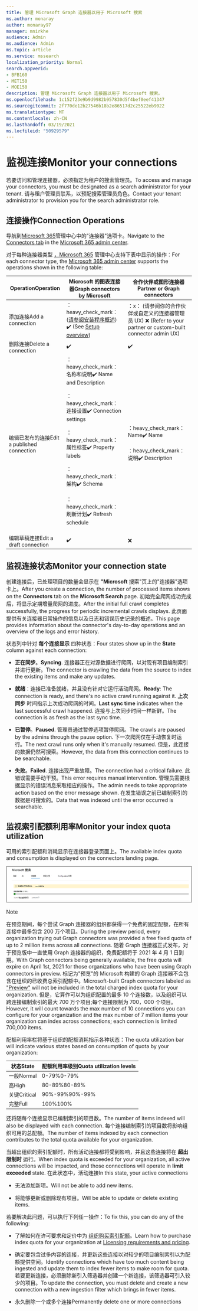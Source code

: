 ```yaml
---
title: 管理 Microsoft Graph 连接器以用于 Microsoft 搜索
ms.author: monaray
author: monaray97
manager: mnirkhe
audience: Admin
ms.audience: Admin
ms.topic: article
ms.service: mssearch
localization_priority: Normal
search.appverid:
- BFB160
- MET150
- MOE150
description: 管理 Microsoft Graph 连接器以用于 Microsoft 搜索。
ms.openlocfilehash: 1c152f23e9b9d9982b957830d5f4bef0eef41347
ms.sourcegitcommit: 2f770de12b27546b18b2e86517d2c25522eb9022
ms.translationtype: MT
ms.contentlocale: zh-CN
ms.lasthandoff: 03/19/2021
ms.locfileid: "50929579"
---
```

<!-- markdownlint-disable no-inline-html -->

# <a name="monitor-your-connections"></a><span data-ttu-id="5e76a-103">监视连接</span><span class="sxs-lookup"><span data-stu-id="5e76a-103">Monitor your connections</span></span>

<span data-ttu-id="5e76a-104">若要访问和管理连接器，必须指定为租户的搜索管理员。</span><span class="sxs-lookup"><span data-stu-id="5e76a-104">To access and manage your connectors, you must be designated as a search administrator for your tenant.</span></span> <span data-ttu-id="5e76a-105">请与租户管理员联系，以预配搜索管理员角色。</span><span class="sxs-lookup"><span data-stu-id="5e76a-105">Contact your tenant administrator to provision you for the search administrator role.</span></span>

## <a name="connection-operations"></a><span data-ttu-id="5e76a-106">连接操作</span><span class="sxs-lookup"><span data-stu-id="5e76a-106">Connection Operations</span></span>

<span data-ttu-id="5e76a-107">导航到[](https://admin.microsoft.com/Adminportal/Home#/MicrosoftSearch/Connectors)[Microsoft 365](https://admin.microsoft.com)管理中心中的"连接器"选项卡。</span><span class="sxs-lookup"><span data-stu-id="5e76a-107">Navigate to the [Connectors tab](https://admin.microsoft.com/Adminportal/Home#/MicrosoftSearch/Connectors) in the [Microsoft 365 admin center](https://admin.microsoft.com).</span></span>

<span data-ttu-id="5e76a-108">对于每种连接器类型 [，Microsoft 365](https://admin.microsoft.com) 管理中心支持下表中显示的操作：</span><span class="sxs-lookup"><span data-stu-id="5e76a-108">For each connector type, the [Microsoft 365 admin center](https://admin.microsoft.com) supports the operations shown in the following table:</span></span>

<span data-ttu-id="5e76a-109">Operation</span><span class="sxs-lookup"><span data-stu-id="5e76a-109">Operation</span></span> | <span data-ttu-id="5e76a-110">Microsoft 的图表连接器</span><span class="sxs-lookup"><span data-stu-id="5e76a-110">Graph connectors by Microsoft</span></span> | <span data-ttu-id="5e76a-111">合作伙伴或图形连接器</span><span class="sxs-lookup"><span data-stu-id="5e76a-111">Partner or Graph connectors</span></span>
--- | --- | ---
<span data-ttu-id="5e76a-112">添加连接</span><span class="sxs-lookup"><span data-stu-id="5e76a-112">Add a connection</span></span> | <span data-ttu-id="5e76a-113">：heavy_check_mark： ([请参阅安装程序概述](configure-connector.md)) </span><span class="sxs-lookup"><span data-stu-id="5e76a-113">:heavy_check_mark: (See [Setup overview](configure-connector.md))</span></span> | <span data-ttu-id="5e76a-114">：x： (请参阅你的合作伙伴或自定义的连接器管理员 UX) </span><span class="sxs-lookup"><span data-stu-id="5e76a-114">:x: (Refer to your partner or custom-built connector admin UX)</span></span>
<span data-ttu-id="5e76a-115">删除连接</span><span class="sxs-lookup"><span data-stu-id="5e76a-115">Delete a connection</span></span> | :heavy_check_mark: | :heavy_check_mark:
<span data-ttu-id="5e76a-118">编辑已发布的连接</span><span class="sxs-lookup"><span data-stu-id="5e76a-118">Edit a published connection</span></span> | <span data-ttu-id="5e76a-119">：heavy_check_mark：名称和说明</span><span class="sxs-lookup"><span data-stu-id="5e76a-119">:heavy_check_mark: Name and Description</span></span><br></br> <span data-ttu-id="5e76a-120">：heavy_check_mark：连接设置</span><span class="sxs-lookup"><span data-stu-id="5e76a-120">:heavy_check_mark: Connection settings</span></span><br></br> <span data-ttu-id="5e76a-121">：heavy_check_mark：属性标签</span><span class="sxs-lookup"><span data-stu-id="5e76a-121">:heavy_check_mark: Property labels</span></span><br></br> <span data-ttu-id="5e76a-122">：heavy_check_mark： 架构</span><span class="sxs-lookup"><span data-stu-id="5e76a-122">:heavy_check_mark: Schema</span></span><br></br> <span data-ttu-id="5e76a-123">：heavy_check_mark：刷新计划</span><span class="sxs-lookup"><span data-stu-id="5e76a-123">:heavy_check_mark: Refresh schedule</span></span><br></br> | <span data-ttu-id="5e76a-124">：heavy_check_mark： Name</span><span class="sxs-lookup"><span data-stu-id="5e76a-124">:heavy_check_mark: Name</span></span><br></br> <span data-ttu-id="5e76a-125">：heavy_check_mark： 说明</span><span class="sxs-lookup"><span data-stu-id="5e76a-125">:heavy_check_mark: Description</span></span>
<span data-ttu-id="5e76a-126">编辑草稿连接</span><span class="sxs-lookup"><span data-stu-id="5e76a-126">Edit a draft connection</span></span> | :heavy_check_mark: | :x:

## <a name="monitor-your-connection-state"></a><span data-ttu-id="5e76a-129">监视连接状态</span><span class="sxs-lookup"><span data-stu-id="5e76a-129">Monitor your connection state</span></span>

<span data-ttu-id="5e76a-130">创建连接后，已处理项目的数量会显示在 **"Microsoft** 搜索"页上的"连接器"选项卡上。</span><span class="sxs-lookup"><span data-stu-id="5e76a-130">After you create a connection, the number of processed items shows on the **Connectors** tab on the **Microsoft Search** page.</span></span> <span data-ttu-id="5e76a-131">初始完全爬网成功完成后，将显示定期增量爬网的进度。</span><span class="sxs-lookup"><span data-stu-id="5e76a-131">After the initial full crawl completes successfully, the progress for periodic incremental crawls displays.</span></span> <span data-ttu-id="5e76a-132">此页面提供有关连接器日常操作的信息以及日志和错误历史记录的概述。</span><span class="sxs-lookup"><span data-stu-id="5e76a-132">This page provides information about the connector's day-to-day operations and an overview of the logs and error history.</span></span>

<span data-ttu-id="5e76a-133">状态列中针对 **每个连接显示** 四种状态：</span><span class="sxs-lookup"><span data-stu-id="5e76a-133">Four states show up in the **State** column against each connection:</span></span>

* <span data-ttu-id="5e76a-134">**正在同步**。</span><span class="sxs-lookup"><span data-stu-id="5e76a-134">**Syncing**.</span></span> <span data-ttu-id="5e76a-135">连接器正在对源数据进行爬网，以对现有项目编制索引并进行更新。</span><span class="sxs-lookup"><span data-stu-id="5e76a-135">The connector is crawling the data from the source to index the existing items and make any updates.</span></span>

* <span data-ttu-id="5e76a-136">**就绪**：连接已准备就绪，并且没有针对它运行活动爬网。</span><span class="sxs-lookup"><span data-stu-id="5e76a-136">**Ready**: The connection is ready, and there's no active crawl running against it.</span></span> <span data-ttu-id="5e76a-137">**上次同步** 时间指示上次成功爬网的时间。</span><span class="sxs-lookup"><span data-stu-id="5e76a-137">**Last sync time** indicates when the last successful crawl happened.</span></span> <span data-ttu-id="5e76a-138">连接与上次同步时间一样新鲜。</span><span class="sxs-lookup"><span data-stu-id="5e76a-138">The connection is as fresh as the last sync time.</span></span>

* <span data-ttu-id="5e76a-139">**已暂停**。</span><span class="sxs-lookup"><span data-stu-id="5e76a-139">**Paused**.</span></span> <span data-ttu-id="5e76a-140">管理员通过暂停选项暂停爬网。</span><span class="sxs-lookup"><span data-stu-id="5e76a-140">The crawls are paused by the admins through the pause option.</span></span> <span data-ttu-id="5e76a-141">下一次爬网仅在手动恢复时运行。</span><span class="sxs-lookup"><span data-stu-id="5e76a-141">The next crawl runs only when it's manually resumed.</span></span> <span data-ttu-id="5e76a-142">但是，此连接的数据仍然可搜索。</span><span class="sxs-lookup"><span data-stu-id="5e76a-142">However, the data from this connection continues to be searchable.</span></span>

* <span data-ttu-id="5e76a-143">**失败**。</span><span class="sxs-lookup"><span data-stu-id="5e76a-143">**Failed**.</span></span> <span data-ttu-id="5e76a-144">连接出现严重故障。</span><span class="sxs-lookup"><span data-stu-id="5e76a-144">The connection had a critical failure.</span></span> <span data-ttu-id="5e76a-145">此错误需要手动干预。</span><span class="sxs-lookup"><span data-stu-id="5e76a-145">This error requires manual intervention.</span></span> <span data-ttu-id="5e76a-146">管理员需要根据显示的错误消息采取相应的操作。</span><span class="sxs-lookup"><span data-stu-id="5e76a-146">The admin needs to take appropriate action based on the error message shown.</span></span> <span data-ttu-id="5e76a-147">在发生错误之前已编制索引的数据是可搜索的。</span><span class="sxs-lookup"><span data-stu-id="5e76a-147">Data that was indexed until the error occurred is searchable.</span></span>

## <a name="monitor-your-index-quota-utilization"></a><span data-ttu-id="5e76a-148">监视索引配额利用率</span><span class="sxs-lookup"><span data-stu-id="5e76a-148">Monitor your index quota utilization</span></span>

<span data-ttu-id="5e76a-149">可用的索引配额和消耗显示在连接器登录页面上。</span><span class="sxs-lookup"><span data-stu-id="5e76a-149">The available index quota and consumption is displayed on the connectors landing page.</span></span>

![索引配额使用率栏](media/quota_utilization.png)
 
>[!NOTE]
><span data-ttu-id="5e76a-151">在预览期间，每个尝试 Graph 连接器的组织都获得一个免费的固定配额，在所有连接中最多包含 200 万个项目。</span><span class="sxs-lookup"><span data-stu-id="5e76a-151">During the preview period, every organization trying out Graph connectors was provided a free fixed quota of up to 2 million items across all connections.</span></span> <span data-ttu-id="5e76a-152">随着 Graph 连接器正式发布，对于预览版中一直使用 Graph 连接器的组织，免费配额将于 2021 年 4 月 1 日到期。</span><span class="sxs-lookup"><span data-stu-id="5e76a-152">With Graph connectors being generally available, the free quota will expire on April 1st, 2021 for those organizations who have been using Graph connectors in preview.</span></span>
><span data-ttu-id="5e76a-153">标记为"预览"的 Microsoft 构建[](connectors-preview.md)的 Graph 连接器不会包含在组织的已收费总索引配额中。</span><span class="sxs-lookup"><span data-stu-id="5e76a-153">Microsoft-built Graph connectors labeled as ["Preview"](connectors-preview.md) will not be included in the total charged index quota for your organization.</span></span> <span data-ttu-id="5e76a-154">但是，它算作可以为组织配置的最多 10 个连接数，以及组织可以跨连接编制索引的最大 700 万个项目;每个连接限制为 700，000 个项目。</span><span class="sxs-lookup"><span data-stu-id="5e76a-154">However, it will count towards the max number of 10 connections you can configure for your organization and the max number of 7 million items your organization can index across connections; each connection is limited 700,000 items.</span></span> 

<span data-ttu-id="5e76a-155">配额利用率栏将基于组织的配额消耗指示各种状态：</span><span class="sxs-lookup"><span data-stu-id="5e76a-155">The quota utilization bar will indicate various states based on consumption of quota by your organization:</span></span>

<span data-ttu-id="5e76a-156">状态</span><span class="sxs-lookup"><span data-stu-id="5e76a-156">State</span></span> | <span data-ttu-id="5e76a-157">配额利用率级别</span><span class="sxs-lookup"><span data-stu-id="5e76a-157">Quota utilization levels</span></span>
--- | --- 
<span data-ttu-id="5e76a-158">一般</span><span class="sxs-lookup"><span data-stu-id="5e76a-158">Normal</span></span> | <span data-ttu-id="5e76a-159">0-79%</span><span class="sxs-lookup"><span data-stu-id="5e76a-159">0-79%</span></span>
<span data-ttu-id="5e76a-160">高</span><span class="sxs-lookup"><span data-stu-id="5e76a-160">High</span></span> | <span data-ttu-id="5e76a-161">80-89%</span><span class="sxs-lookup"><span data-stu-id="5e76a-161">80-89%</span></span>
<span data-ttu-id="5e76a-162">关键</span><span class="sxs-lookup"><span data-stu-id="5e76a-162">Critical</span></span> | <span data-ttu-id="5e76a-163">90%-99%</span><span class="sxs-lookup"><span data-stu-id="5e76a-163">90%-99%</span></span>
<span data-ttu-id="5e76a-164">完整</span><span class="sxs-lookup"><span data-stu-id="5e76a-164">Full</span></span> | <span data-ttu-id="5e76a-165">100%</span><span class="sxs-lookup"><span data-stu-id="5e76a-165">100%</span></span>

<!-- 
![Quota utilization levels](media/connectors-quota-utilization-levels.png)
-->

<span data-ttu-id="5e76a-166">还将随每个连接显示已编制索引的项目数。</span><span class="sxs-lookup"><span data-stu-id="5e76a-166">The number of items indexed will also be displayed with each connection.</span></span> <span data-ttu-id="5e76a-167">每个连接编制索引的项目数将影响组织可用的总配额。</span><span class="sxs-lookup"><span data-stu-id="5e76a-167">The number of items indexed by each connection contributes to the total quota available for your organization.</span></span>

<span data-ttu-id="5e76a-168">当超出组织的索引配额时，所有活动连接都将受到影响，并且这些连接将在 **超出限制时** 运行。</span><span class="sxs-lookup"><span data-stu-id="5e76a-168">When index quota is exceeded for your organization, all active connections will be impacted, and those connections will operate in **limit exceeded** state.</span></span> <span data-ttu-id="5e76a-169">在此状态中，活动连接</span><span class="sxs-lookup"><span data-stu-id="5e76a-169">In this state, your active connections</span></span>  

* <span data-ttu-id="5e76a-170">无法添加新项。</span><span class="sxs-lookup"><span data-stu-id="5e76a-170">Will not be able to add new items.</span></span>

* <span data-ttu-id="5e76a-171">将能够更新或删除现有项目。</span><span class="sxs-lookup"><span data-stu-id="5e76a-171">Will be able to update or delete existing items.</span></span>

<span data-ttu-id="5e76a-172">若要解决此问题，可以执行下列任一操作：</span><span class="sxs-lookup"><span data-stu-id="5e76a-172">To fix this, you can do any of the following:</span></span>

* <span data-ttu-id="5e76a-173">了解如何在许可要求和定价中为 [组织购买索引配额](licensing.md)。</span><span class="sxs-lookup"><span data-stu-id="5e76a-173">Learn how to purchase index quota for your organization at [Licensing requirements and pricing](licensing.md).</span></span>

* <span data-ttu-id="5e76a-174">确定要包含过多内容的连接，并更新这些连接以对较少的项目编制索引以为配额提供空间。</span><span class="sxs-lookup"><span data-stu-id="5e76a-174">Identify connections which have too much content being ingested and update them to index fewer items to make room for quota.</span></span> <span data-ttu-id="5e76a-175">若要更新连接，必须删除新引入筛选器并创建一个新连接，该筛选器可引入较少的项目。</span><span class="sxs-lookup"><span data-stu-id="5e76a-175">To update the connection, you must delete and create a new connection with a new ingestion filter which brings in fewer items.</span></span>

* <span data-ttu-id="5e76a-176">永久删除一个或多个连接</span><span class="sxs-lookup"><span data-stu-id="5e76a-176">Permanently delete one or more connections</span></span>
